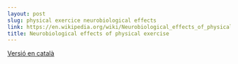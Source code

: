 ```yaml
---
layout: post
slug: physical exercice neurobiological effects
link: https://en.wikipedia.org/wiki/Neurobiological_effects_of_physical_exercise
title: Neurobiological effects of physical exercise
---
```

[Versió en català](https://ca.wikipedia.org/wiki/Efectes_neurobiol%C3%B2gics_de_l%27exercici_f%C3%ADsic)
